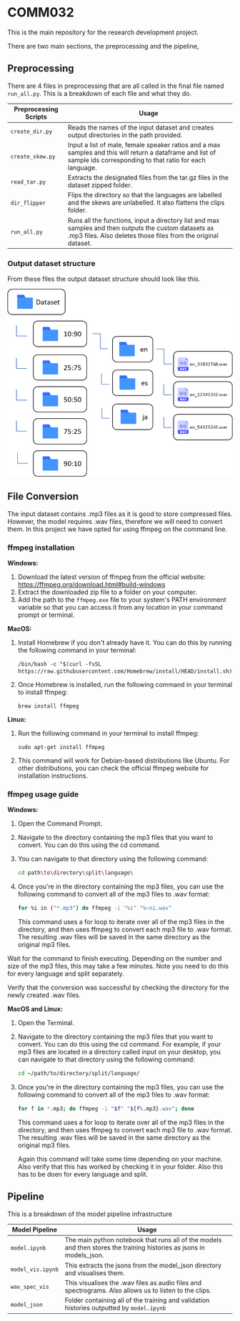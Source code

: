 # COMM032
This is the main repository for the research development project. 

There are two main sections, the preprocessing and the pipeline, 

## Preprocessing 

There are 4 files in preprocessing that are all called in the final file named `run_all.py`.
This is a breakdown of each file and what they do. 

| Preprocessing Scripts | Usage                                                                                                                                                                  |
|-----------------------|------------------------------------------------------------------------------------------------------------------------------------------------------------------------|
| ```create_dir.py```   | Reads the names of the input dataset and creates output directories in the path provided.                                                                              |                                                                                |
| ```create_skew.py```  | Input a list of male, female speaker ratios and a max samples and this will return a dataframe and list of sample ids corresponding to that ratio for each language.   |
| ```read_tar.py```     | Extracts the designated files from the tar.gz files in the dataset zipped folder.                                                                                      |
| ```dir_flipper```     | Flips the directory so that the languages are labelled and the skews are unlabelled. It also flattens the clips folder.                                                |
| ```run_all.py```      | Runs all the functions, input a directory list and max samples and then outputs the custom datasets as .mp3 files. Also deletes those files from the original dataset. |

### Output dataset structure
From these files the output dataset structure should look like this.  

![img.png](img.png)


## File Conversion 
The input dataset contains .mp3 files as it is good to store compressed files. However, the model requires .wav files, therefore we will need to convert them.
In this project we have opted for using ffmpeg on the command line. 

### ffmpeg installation 
**Windows:**

1. Download the latest version of ffmpeg from the official website: https://ffmpeg.org/download.html#build-windows
2. Extract the downloaded zip file to a folder on your computer. 
3. Add the path to the `ffmpeg.exe` file to your system's PATH environment variable so that you can access it from any location in your command prompt or terminal.

**MacOS:**
1. Install Homebrew if you don't already have it. You can do this by running the following command in your terminal:
     ```
     /bin/bash -c "$(curl -fsSL https://raw.githubusercontent.com/Homebrew/install/HEAD/install.sh)"
     ```
2. Once Homebrew is installed, run the following command in your terminal to install ffmpeg:
     ```
     brew install ffmpeg
     ```

**Linux:**

1. Run the following command in your terminal to install ffmpeg:
     ```
     sudo apt-get install ffmpeg
     ```
2. This command will work for Debian-based distributions like Ubuntu. For other distributions, you can check the official ffmpeg website for installation instructions.

### ffmpeg usage guide 
**Windows:**
1. Open the Command Prompt. 
2. Navigate to the directory containing the mp3 files that you want to convert. You can do this using the cd command. 
3. You can navigate to that directory using the following command:

    ```bash
    cd path\to\directory\split\language\
    ```
4. Once you're in the directory containing the mp3 files, you can use the following command to convert all of the mp3 files to .wav format:

    ```bash
    for %i in ("*.mp3") do ffmpeg -i "%i" "%~ni.wav"
    ```
    This command uses a for loop to iterate over all of the mp3 files in the directory, and then uses ffmpeg to convert each mp3 file to .wav format. The resulting .wav files will be saved in the same directory as the original mp3 files.

Wait for the command to finish executing. Depending on the number and size of the mp3 files, this may take a few minutes.
Note you need to do this for every language and split separately.

Verify that the conversion was successful by checking the directory for the newly created .wav files.

**MacOS and Linux:**
1. Open the Terminal. 
2. Navigate to the directory containing the mp3 files that you want to convert. You can do this using the cd command. For example, if your mp3 files are located in a directory called input on your desktop, you can navigate to that directory using the following command:

    ```bash
    cd ~/path/to/directory/split/language/
    ```
3. Once you're in the directory containing the mp3 files, you can use the following command to convert all of the mp3 files to .wav format:

    ```bash
    for f in *.mp3; do ffmpeg -i "$f" "${f%.mp3}.wav"; done
    ```
    This command uses a for loop to iterate over all of the mp3 files in the directory, and then uses ffmpeg to convert each mp3 file to .wav format. The resulting .wav files will be saved in the same directory as the original mp3 files.

    Again this command will take some time depending on your machine. Also verify that this has worked by checking it in your folder. Also this has to be doen for every language and split.

## Pipeline
This is a breakdown of the model pipeline infrastructure

| Model Pipeline        | Usage                                                                                                                |
|-----------------------|----------------------------------------------------------------------------------------------------------------------|
| ```model.ipynb```     | The main python notebook that runs all of the models and then stores the training histories as jsons in models_json. |                                                                                |
| ```model_vis.ipynb``` | This extracts the jsons from the model_json directory and visualises them.                                           |
| ```wav_spec_vis```    | This visualises the .wav files as audio files and spectrograms. Also allows us to listen to the clips.               |
| ```model_json```      | Folder containing all of the training and validation histories outputted by ```model.ipynb```                        |
